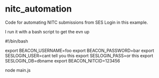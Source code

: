 # nitc_automation
Code for automating NITC submissions from SES Login in this example.

I run it with a bash script to get the evn up



#!/bin/bash

export BEACON_USERNAME=foo
export BEACON_PASSWORD=bar
export SESLOGIN_USER=cant tell you this
export SESLOGIN_PASS=or this
export SESLOGIN_DB=dbname 
export BEACON_NITCID=123456

node main.js

